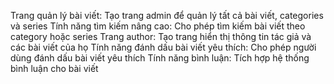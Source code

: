 Trang quản lý bài viết: Tạo trang admin để quản lý tất cả bài viết, categories và series
Tính năng tìm kiếm nâng cao: Cho phép tìm kiếm bài viết theo category hoặc series
Trang author: Tạo trang hiển thị thông tin tác giả và các bài viết của họ
Tính năng đánh dấu bài viết yêu thích: Cho phép người dùng đánh dấu bài viết yêu thích
Tính năng bình luận: Tích hợp hệ thống bình luận cho bài viết